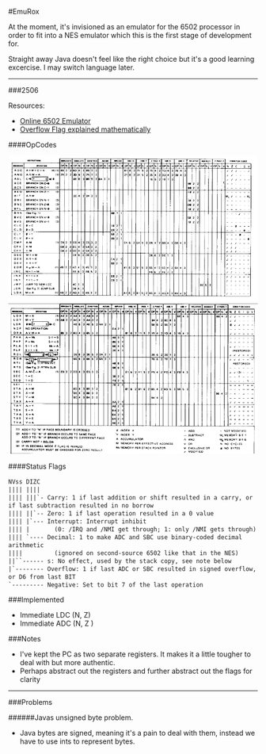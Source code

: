 #EmuRox

At the moment, it's invisioned as an emulator for the 6502 processor in order to fit into a NES emulator which this is the first stage of development for.

Straight away Java doesn't feel like the right choice but it's a good learning excercise. I may switch language later.

-----

###2506

 Resources:
   - [Online 6502 Emulator](https://skilldrick.github.io/easy6502/)
   - [Overflow Flag explained mathematically](http://www.righto.com/2012/12/the-6502-overflow-flag-explained.html)

####OpCodes

![6502 OpCodes Page 1](https://github.com/rossdrew/emuRox/blob/master/img/6502_ISR_first_page.gif "6502 OpCodes Page 1")
![6502 OpCodes Page 2](https://github.com/rossdrew/emuRox/blob/master/img/6502_ISR_second_page.gif "6502 OpCodes Page 2")

####Status Flags
    
    NVss DIZC
    |||| ||||
    |||| |||`- Carry: 1 if last addition or shift resulted in a carry, or if last subtraction resulted in no borrow
    |||| ||`-- Zero: 1 if last operation resulted in a 0 value
    |||| |`--- Interrupt: Interrupt inhibit
    |||| |       (0: /IRQ and /NMI get through; 1: only /NMI gets through)
    |||| `---- Decimal: 1 to make ADC and SBC use binary-coded decimal arithmetic
    ||||         (ignored on second-source 6502 like that in the NES)
    ||``------ s: No effect, used by the stack copy, see note below
    |`-------- Overflow: 1 if last ADC or SBC resulted in signed overflow, or D6 from last BIT
    `--------- Negative: Set to bit 7 of the last operation


###Implemented

 - Immediate LDC (N, Z)
 - Immediate ADC (N, Z  )
 
###Notes

 - I've kept the PC as two separate registers.  It makes it a little tougher to deal with but more authentic.
 - Perhaps abstract out the registers and further abstract out the flags for clarity

-----

###Problems

######Javas unsigned byte problem. 
 - Java bytes are signed, meaning it's a pain to deal with them, instead we have to use ints to represent bytes.